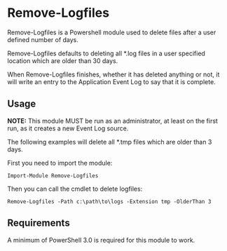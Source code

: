 # Remove-Logfiles

Remove-Logfiles is a Powershell module used to delete files after a user defined number of days.

Remove-Logfiles defaults to deleting all *.log files in a user specified location which are older than 30 days.

When Remove-Logfiles finishes, whether it has deleted anything or not, it will write an entry to the Application Event Log to say that it is complete.

## Usage

**NOTE:** This module MUST be run as an administrator, at least on the first run, as it creates a new Event Log source.

The following examples will delete all *.tmp files which are older than 3 days.

First you need to import the module:

    Import-Module Remove-Logfiles

Then you can call the cmdlet to delete logfiles:

    Remove-Logfiles -Path c:\path\to\logs -Extension tmp -OlderThan 3

## Requirements
A minimum of PowerShell 3.0 is required for this module to work.